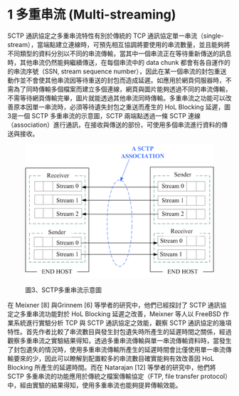 # 1 多重串流 (Multi-streaming)

SCTP 通訊協定之多重串流特性有別於傳統的 TCP 通訊協定單一串流（single-stream），當端點建立連線時，可預先相互協調將要使用的串流數量，並且能夠將不同類型的資料分別以不同的串流傳輸，當其中一個串流正在等待重新傳送的訊息時，其他串流仍然能夠繼續傳送，在每個串流中的 data chunk 都會有各自運作的的串流序號（SSN, stream sequence number），因此在某一個串流的封包重送動作並不會使其他串流因等待重送的封包而造成延遲。如應用於網頁伺服器時，不需為了同時傳輸多個檔案而建立多個連線，網頁與圖片能夠透過不同的串流傳輸，不需等待網頁傳輸完畢，圖片就能透過其他串流同時傳輸。多重串流之功能可以改善原本因單一串流時，必須等待遺失封包之重送而產生的 HoL Blocking 延遲，圖3是一個 SCTP 多重串流的示意圖，SCTP 兩端點透過一條 SCTP 連線（association）進行通訊，在接收與傳送的部份，可使用多個串流進行資料的傳送與接收。

<figure><img src="../../.gitbook/assets/image.png" alt=""><figcaption><p>圖3、SCTP多重串流示意圖</p></figcaption></figure>

在 Meixner \[8] 與Grinnem \[6] 等學者的研究中，他們已經探討了 SCTP 通訊協定之多重串流功能對於 HoL Blocking 延遲之改善，Meixner 等人以 FreeBSD 作業系統進行實驗分析 TCP 與 SCTP 通訊協定之效能，觀察 SCTP 通訊協定的幾項特性。首先作者比較了串流數目與發生封包遺失時所產生的延遲時間之關係，經過觀察多重串流之實驗結果得知，透過多重串流傳輸與單一串流傳輸資料時，當發生了封包遺失的情況時，使用多重串流傳輸所產生的延遲時間會比僅使用單一串流傳輸要來的少，因此可以瞭解到配置較多的串流數目確實能夠有效改善因 HoL Blocking 所產生的延遲時間。而在 Natarajan \[12] 等學者的研究中，他們將 SCTP 多重串流的功能應用於傳統之檔案傳輸協定（FTP, file transfer protocol）中，經由實驗的結果得知，使用多重串流也能夠提昇傳輸效能。
